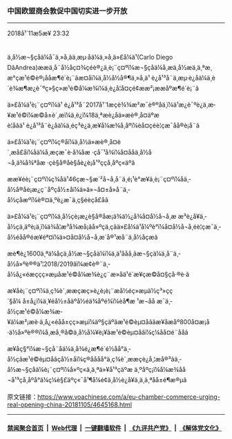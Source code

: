 ### 中国欧盟商会敦促中国切实进一步开放
------------------------

<div class="published">
 <span class="date" title="ä¸­å½æ¶é´">
  <time datetime="2018-11-05T23:32:29+08:00">
   2018å¹´11æ5æ¥ 23:32
  </time>
 </span>
</div>
<br/>
<div class="wsw">
 <p>
  ä¸­å½æ¬§çåä¼å¯ä¸»å¸­ãä¸æµ·åä¼ä¸»å¸­ä»£å¼ä¹(Carlo Diego DâAndrea)ææä¸å¨å½­åç¤¾çéè®¿ä¸­è¡¨ç¤ºï¼æ¬§çåä¼å¸æä¸­å½æä¸ä¸ªæ¸æ°çæ¹é©è®¡ååæ¶é´è¡¨ãæ­¤åï¼ä¸­å½å½å®¶ä¸»å¸­ä¹ è¿å¹³å¨ä¸æµ·è¿åä¼ä¸è´è¾æ¶æ¿è¯ºç»§ç»­æ¹é©å¼æ¾ï¼ä¸è¿å¦å¤çé¢ææ²¡ææåºæ¶é´è¡¨ã
 </p>
 <p>
  ä»£å¼ä¹è¡¨ç¤ºï¼ä¹ è¿å¹³å¨2017å¹´1æçè¾¾æ²æ¯è®ºåä¸ï¼ä¹æ¿è¯ºè¿ä¸æ­¥æ¹é©ï¼æ©å±è´¸æï¼ä¸è¿ï¼18ä¸ªæè¿åä»æè®¸å¤äºæè¦åãä¹ è¿å¹³å¨è¿åä¼ä¸éç³è¿ä¸æ­¥å¼æ¾å¸åºï¼èå¤çéè¦çæ¯åå®è¡å¨ã
 </p>
 <p>
  ä»£å¼ä¹è¡¨ç¤ºï¼ç®åï¼ä¸­å½ä»æè®¸å¤è´¸æå£åï¼åä¼å¸æçæ¯è·å¾åæ ·çå¯¹å¾ï¼å¤ååä¸­å½å¬å¸ä¾å¾ªåæ ·çè§å®åè§åè¿è¡å¹³ç­çå¸åºç«äºã
 </p>
 <p>
  ææ¥éè¡¨ç¤ºï¼ç¾åä¹46çæ¬§æ´²å¬å¸å¨ä¸é¡¹è°æ¥ä¸­è¡¨ç¤ºï¼åä¸­å½å®åè¡æ¿ç¨åºçå½±åï¼ä»ä»¬å¤±å»å¨ä¸­å½çåæºï¼è®¤ä¸ºè¿æ¯ä¸ç§éèçå£åã
 </p>
 <p>
  ä»£å¼ä¹è¡¨ç¤ºï¼ä¸­å½çè¡æ¿è§å®åæ¡ä¾ä½¿å¾å¤å½å¬å¸æ æ³è¿å¥ä¸­å½çä¸äºè¡ä¸ï¼ä¾å¦æ³å¾æå¡ãå»ºç­ä¸ç­ãä»£å¼ä¹å¼ºè°ï¼å¤å½å¬å¸éè¦çæ¯ä¸­å½éåå®éæ­¥éª¤ï¼ä»¤å¤å½å¬å¸æ´å®¹æå¨ä¸­å½åçæã
 </p>
 <p>
  æè¶è¿1600ä¸ªä¼åçä¸­å½æ¬§çåä¼ï¼ä¸ä¹ååå¸ãæ¬§çä¼ä¸å¨ä¸­å½å»ºè®®ä¹¦2018/2019ãï¼æ¢è®¨ä¸­å½å¿«éæççç»æµåæ¹é©å¼æ¾è¿ç¨æ»åä¹é´æ¥çæ©å¤§çå·®è·ã
 </p>
 <p>
  æ¥åè¡¨ç¤ºï¼ä¸­ç¾è´¸ææçæç»­è¿è¡è¡¨æå½éç»æµä½ç³»çç´§å¼ å±å¿ï¼ä¸¥éå½±åäºå½éä¾åºé¾ï¼èå¶æ ¹æ¬åå æ¯ä¸­å½çæ¹é©å¼æ¾æ­¥ä¼æ²¡æè·ä¸å¿«éåå±çç»æµï¼äº§çäºâæ¹é©èµ¤å­âãæ¥åæåº800å¤æ¡å·ä½å»ºè®®ï¼å¸æå¸®å©ä¸­å½å¼¥è¡¥âæ¹é©èµ¤å­âï¼ç¼åå¤é¨ååã
 </p>
 <p>
  æ¥åç§°ï¼æ¬§çå¨åä¼ä¸å¾é¿æ¶é´é½åå°ä¸­å½çâæ¹é©èµ¤å­âçå½±åï¼ç®åååå°ä¸­ç¾è´¸ææçè¿å¸¦æå®³ãä¸­å½æ¬§çåä¼è¡¨ç¤ºï¼å»ºç«ä¸ä¸ªä»¥å¹³ç­äºæ ä¸ºåºç¡ï¼å¼æ¾åå¬å¹³çå¸åºå°ä¼ç¼è§£äºç«¯å¹¶å¼é¢ä¸­å½è¿å¥ä¸ä¸ä¸ªåå±é¶æ®µã
 </p>
</div>

原文链接：https://www.voachinese.com/a/eu-chamber-commerce-urging-real-opening-china-20181105/4645168.html


------------------------
#### [禁闻聚合首页](https://github.com/gfw-breaker/banned-news/blob/master/README.md) &nbsp;|&nbsp; [Web代理](https://github.com/gfw-breaker/open-proxy/blob/master/README.md) &nbsp;|&nbsp;  [一键翻墙软件](https://github.com/gfw-breaker/nogfw/blob/master/README.md) &nbsp;|&nbsp; [《九评共产党》](https://github.com/gfw-breaker/9ping.md/blob/master/README.md#九评之一评共产党是什么) &nbsp;|&nbsp; [《解体党文化》](https://github.com/gfw-breaker/jtdwh.md/blob/master/README.md#绪论)